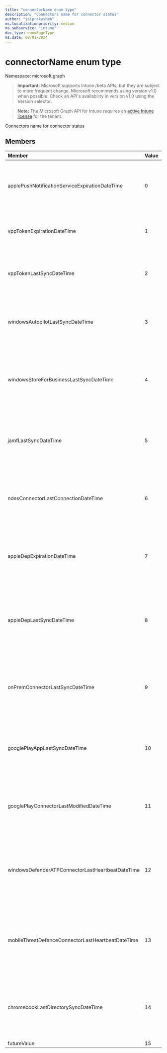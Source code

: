 ```yaml
---
title: "connectorName enum type"
description: "Connectors name for connector status"
author: "jaiprakashmb"
ms.localizationpriority: medium
ms.subservice: "intune"
doc_type: enumPageType
ms.date: 08/01/2024
---
```


# connectorName enum type

Namespace: microsoft.graph

> **Important:** Microsoft supports Intune /beta APIs, but they are subject to more frequent change. Microsoft recommends using version v1.0 when possible. Check an API's availability in version v1.0 using the Version selector.

> **Note:** The Microsoft Graph API for Intune requires an [active Intune license](https://go.microsoft.com/fwlink/?linkid=839381) for the tenant.

Connectors name for connector status

## Members
|Member|Value|Description|
|:---|:---|:---|
|applePushNotificationServiceExpirationDateTime|0|Indicates the expiration date/time for the Apple MDM Push Certificate.|
|vppTokenExpirationDateTime|1|Indicates the expiration date/time for Vpp Token.|
|vppTokenLastSyncDateTime|2|Indicate the last sync data/time that the Vpp Token performed a sync.|
|windowsAutopilotLastSyncDateTime|3|Indicate the last sync date/time that the Windows Autopilot performed a sync.|
|windowsStoreForBusinessLastSyncDateTime|4|Indicates the last sync date/time that the Windows Store for Business performed a sync.|
|jamfLastSyncDateTime|5|Indicates the last sync date/time that the JAMF connector performed a sync.|
|ndesConnectorLastConnectionDateTime|6|Indicates the last sync date/time that the NDES connector performed a sync.|
|appleDepExpirationDateTime|7|Indicates the expiration date/time for the Apple Enrollment Program token.|
|appleDepLastSyncDateTime|8|Indicates the last sync date/time that the Apple Enrollment Program token performed a sync.|
|onPremConnectorLastSyncDateTime|9|Indicates the last sync date/time that the Exchange ActiveSync connector performed a sync.|
|googlePlayAppLastSyncDateTime|10|Indicates the last sync date/time that the Google Play App performed a sync.|
|googlePlayConnectorLastModifiedDateTime|11|Indicates the last modified date / time that the Google Play connector was updated.|
|windowsDefenderATPConnectorLastHeartbeatDateTime|12|Indicates the last heartbeat date/time that the Windows Defender ATP connector was contacted.|
|mobileThreatDefenceConnectorLastHeartbeatDateTime|13|Indicates the last heartbeat date/time that the Mobile Threat Defence connector was contacted.|
|chromebookLastDirectorySyncDateTime|14|Indicates the last sync date/time that the Chrombook Last Directory performed a sync.|
|futureValue|15|Future use|